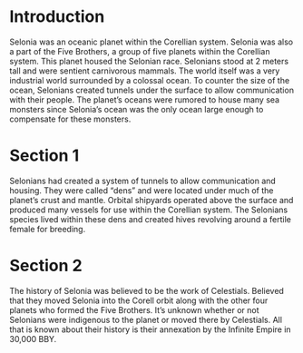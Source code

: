# Introduction

Selonia was an oceanic planet within the Corellian system.
Selonia was also a part of the Five Brothers, a group of five planets within the Corellian system.
This planet housed the Selonian race.
Selonians stood at 2 meters tall and were sentient carnivorous mammals.
The world itself was a very industrial world surrounded by a colossal ocean.
To counter the size of the ocean, Selonians created tunnels under the surface to allow communication with their people.
The planet’s oceans were rumored to house many sea monsters since Selonia’s ocean was the only ocean large enough to compensate for these monsters.

# Section 1

Selonians had created a system of tunnels to allow communication and housing.
They were called “dens” and were located under much of the planet’s crust and mantle.
Orbital shipyards operated above the surface and produced many vessels for use within the Corellian system.
The Selonians species lived within these dens and created hives revolving around a fertile female for breeding.

# Section 2

The history of Selonia was believed to be the work of Celestials.
Believed that they moved Selonia into the Corell orbit along with the other four planets who formed the Five Brothers.
It’s unknown whether or not Selonians were indigenous to the planet or moved there by Celestials.
All that is known about their history is their annexation by the Infinite Empire in 30,000 BBY.
